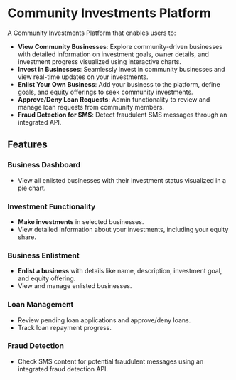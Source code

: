 # Community Investments Platform

A Community Investments Platform that enables users to:

- **View Community Businesses**: Explore community-driven businesses with detailed information on investment goals, owner details, and investment progress visualized using interactive charts.
- **Invest in Businesses**: Seamlessly invest in community businesses and view real-time updates on your investments.
- **Enlist Your Own Business**: Add your business to the platform, define goals, and equity offerings to seek community investments.
- **Approve/Deny Loan Requests**: Admin functionality to review and manage loan requests from community members.
- **Fraud Detection for SMS**: Detect fraudulent SMS messages through an integrated API.

## Features

### Business Dashboard
- View all enlisted businesses with their investment status visualized in a pie chart.

### Investment Functionality
- **Make investments** in selected businesses.
- View detailed information about your investments, including your equity share.

### Business Enlistment
- **Enlist a business** with details like name, description, investment goal, and equity offering.
- View and manage enlisted businesses.

### Loan Management
- Review pending loan applications and approve/deny loans.
- Track loan repayment progress.

### Fraud Detection
- Check SMS content for potential fraudulent messages using an integrated fraud detection API.
